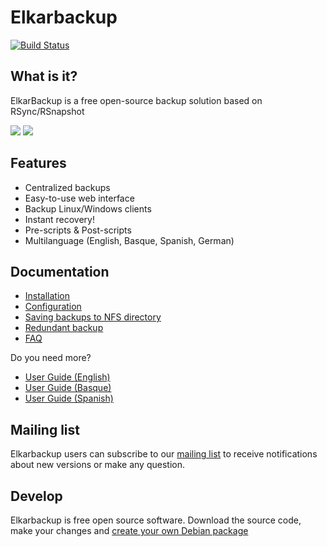 # Elkarbackup

[![Build Status](https://travis-ci.org/xezpeleta/elkarbackup.svg?branch=master)](https://travis-ci.org/xezpeleta/elkarbackup)

## What is it?
ElkarBackup is a free open-source backup solution based on RSync/RSnapshot

<img src="http://elkarbackup.org/images/screenshots/eb-login.png" />
<img src="http://elkarbackup.org/images/screenshots/eb-jobs.png" />

## Features
- Centralized backups
- Easy-to-use web interface
- Backup Linux/Windows clients
- Instant recovery!
- Pre-scripts & Post-scripts
- Multilanguage (English, Basque, Spanish, German)

## Documentation
* [Installation](https://github.com/elkarbackup/elkarbackup/wiki/Installation)
* [Configuration](https://github.com/elkarbackup/elkarbackup/wiki/Configuration)
* [Saving backups to NFS directory](https://github.com/elkarbackup/elkarbackup/wiki/Saving-backups-to-NFS-directory)
* [Redundant backup](https://github.com/elkarbackup/elkarbackup/wiki/RedundantBackup)
* [FAQ](https://github.com/elkarbackup/elkarbackup/wiki/FAQ)

Do you need more?

- [User Guide (English)](http://docs.elkarbackup.org/en/index.html)
- [User Guide (Basque)](http://docs.elkarbackup.org/eu/index.html)
- [User Guide (Spanish)](http://docs.elkarbackup.org/es/index.html)


## Mailing list

Elkarbackup users can subscribe to our [mailing list](https://groups.google.com/forum/?hl=es#!forum/elkarbackup-users) to receive notifications about new versions or make any question.


## Develop

Elkarbackup is free open source software. Download the source code, make your changes and [create your own Debian package](https://github.com/elkarbackup/elkarbackup/wiki/BuildPackage)

